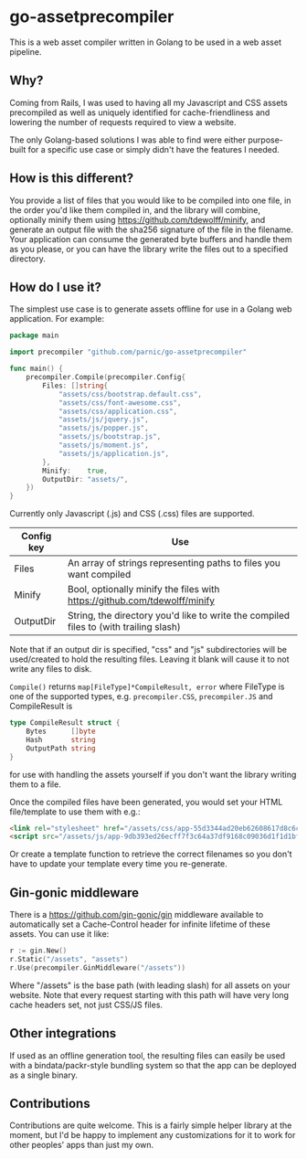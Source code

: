 # go-assetprecompiler

This is a web asset compiler written in Golang to be used in a web asset pipeline.

## Why?

Coming from Rails, I was used to having all my Javascript and CSS assets precompiled as well as uniquely identified for cache-friendliness and lowering the number of requests required to view a website.

The only Golang-based solutions I was able to find were either purpose-built for a specific use case or simply didn't have the features I needed.

## How is this different?

You provide a list of files that you would like to be compiled into one file, in the order you'd like them compiled in, and the library will combine, optionally minify them using https://github.com/tdewolff/minify, and generate an output file with the sha256 signature of the file in the filename. Your application can consume the generated byte buffers and handle them as you please, or you can have the library write the files out to a specified directory.

## How do I use it?

The simplest use case is to generate assets offline for use in a Golang web application. For example:

```go
package main

import precompiler "github.com/parnic/go-assetprecompiler"

func main() {
	precompiler.Compile(precompiler.Config{
		Files: []string{
			"assets/css/bootstrap.default.css",
			"assets/css/font-awesome.css",
			"assets/css/application.css",
			"assets/js/jquery.js",
			"assets/js/popper.js",
			"assets/js/bootstrap.js",
			"assets/js/moment.js",
			"assets/js/application.js",
		},
		Minify:    true,
		OutputDir: "assets/",
	})
}
```

Currently only Javascript (.js) and CSS (.css) files are supported.

Config key | Use
-----------|-----
Files | An array of strings representing paths to files you want compiled
Minify | Bool, optionally minify the files with https://github.com/tdewolff/minify
OutputDir | String, the directory you'd like to write the compiled files to (with trailing slash)

Note that if an output dir is specified, "css" and "js" subdirectories will be used/created to hold the resulting files. Leaving it blank will cause it to not write any files to disk.

`Compile()` returns `map[FileType]*CompileResult, error` where FileType is one of the supported types, e.g. `precompiler.CSS`, `precompiler.JS` and CompileResult is
```go
type CompileResult struct {
	Bytes      []byte
	Hash       string
	OutputPath string
}
```

for use with handling the assets yourself if you don't want the library writing them to a file.

Once the compiled files have been generated, you would set your HTML file/template to use them with e.g.:

```html
<link rel="stylesheet" href="/assets/css/app-55d3344ad20eb62608617d8c6c80ed662647a8d11b600a522f7cfe85c1e3ed58.min.css">
<script src="/assets/js/app-9db393ed26ecff7f3c64a37df9168c09036d1f1d1bf380a74f442106e4101629.min.js"></script>
```

Or create a template function to retrieve the correct filenames so you don't have to update your template every time you re-generate.

## Gin-gonic middleware

There is a https://github.com/gin-gonic/gin middleware available to automatically set a Cache-Control header for infinite lifetime of these assets. You can use it like:

```go
r := gin.New()
r.Static("/assets", "assets")
r.Use(precompiler.GinMiddleware("/assets"))
```

Where "/assets" is the base path (with leading slash) for all assets on your website. Note that every request starting with this path will have very long cache headers set, not just CSS/JS files.

## Other integrations

If used as an offline generation tool, the resulting files can easily be used with a bindata/packr-style bundling system so that the app can be deployed as a single binary.

## Contributions

Contributions are quite welcome. This is a fairly simple helper library at the moment, but I'd be happy to implement any customizations for it to work for other peoples' apps than just my own.
